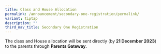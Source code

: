 ```yaml
---
title: Class and House Allocation
permalink: /announcement/secondary-one-registration/permalink/
variant: tiptap
description: ""
third_nav_title: Secondary One Registration
---
```

<p>The class and House allocation will be sent directly (by <strong>21 December 2023</strong>) to the parents through <strong>Parents Gateway</strong>.</p>